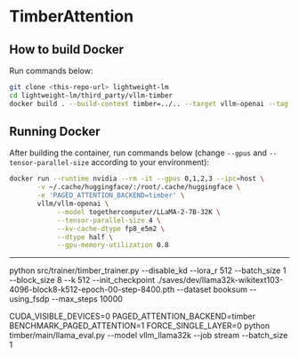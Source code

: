 # TimberAttention

## How to build Docker

Run commands below:

```bash
git clone <this-repo-url> lightweight-lm
cd lightweight-lm/third_party/vllm-timber
docker build . --build-context timber=../.. --target vllm-openai --tag vllm/vllm-openai
```

## Running Docker

After building the container, run commands below (change `--gpus` and `--tensor-parallel-size` according to your environment):

```bash
docker run --runtime nvidia --rm -it --gpus 0,1,2,3 --ipc=host \
       -v ~/.cache/huggingface/:/root/.cache/huggingface \
       -e 'PAGED_ATTENTION_BACKEND=timber' \
       vllm/vllm-openai \
            --model togethercomputer/LLaMA-2-7B-32K \
            --tensor-parallel-size 4 \
            --kv-cache-dtype fp8_e5m2 \
            --dtype half \
            --gpu-memory-utilization 0.8
```
----

python src/trainer/timber_trainer.py --disable_kd --lora_r 512 --batch_size 1 --block_size 8 --k 512 --init_checkpoint ./saves/dev/llama32k-wikitext103-4096-block8-k512-epoch-00-step-8400.pth --dataset booksum --using_fsdp --max_steps 10000

CUDA_VISIBLE_DEVICES=0 PAGED_ATTENTION_BACKEND=timber BENCHMARK_PAGED_ATTENTION=1 FORCE_SINGLE_LAYER=0 python timber/main/llama_eval.py --model vllm_llama32k --job stream --batch_size 1
